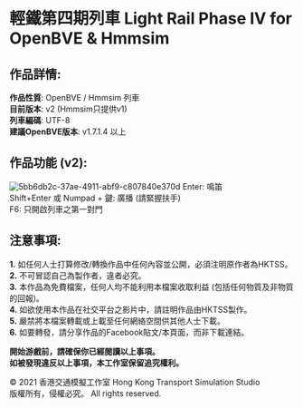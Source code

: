 # 輕鐵第四期列車 Light Rail Phase IV for OpenBVE & Hmmsim 
## 作品詳情:  
**作品性質**: OpenBVE / Hmmsim 列車  
**目前版本**: v2 (Hmmsim只提供v1)  
**列車編碼**: UTF-8  
**建議OpenBVE版本**: v1.7.1.4 以上  

## 作品功能 (v2):  
![5bb6db2c-37ae-4911-abf9-c807840e370d](https://user-images.githubusercontent.com/40461728/122639003-1371f880-d12a-11eb-82cd-0f3b97095710.png)
Enter: 鳴笛  
Shift+Enter 或 Numpad + 鍵: 廣播 (請緊握扶手)  
F6: 只開啟列車之第一對門  

## 注意事項:  
**1.** 如任何人士打算修改/轉換作品中任何內容並公開，必須注明原作者為HKTSS。  
**2.** 不可冒認自己為製作者，違者必究。  
**3.** 本作品為免費檔案，任何人均不能利用本檔案收取利益 (包括任何物質及非物質的回報)。  
**4.** 如欲使用本作品在社交平台之影片中，請註明作品由HKTSS製作。  
**5.** 嚴禁將本檔案轉載或上載至任何網絡空間供其他人士下載。  
**6.** 如要轉發，請分享作品的Facebook貼文/本頁面，而非下載連結。  

**開始游戲前，請確保你已經閱讀以上事項。  
如被發現違反以上事項，本工作室保留追究權利。**  

© 2021 香港交通模擬工作室 Hong Kong Transport Simulation Studio  
版權所有，侵權必究。 All rights reserved.
